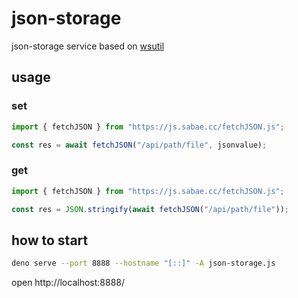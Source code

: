 # json-storage

json-storage service based on [wsutil](https://github.com/code4fukui/wsutil/)

## usage

### set

```js
import { fetchJSON } from "https://js.sabae.cc/fetchJSON.js";

const res = await fetchJSON("/api/path/file", jsonvalue);
```

### get

```js
import { fetchJSON } from "https://js.sabae.cc/fetchJSON.js";

const res = JSON.stringify(await fetchJSON("/api/path/file"));
```

## how to start

```sh
deno serve --port 8888 --hostname "[::]" -A json-storage.js
```

open http://localhost:8888/
